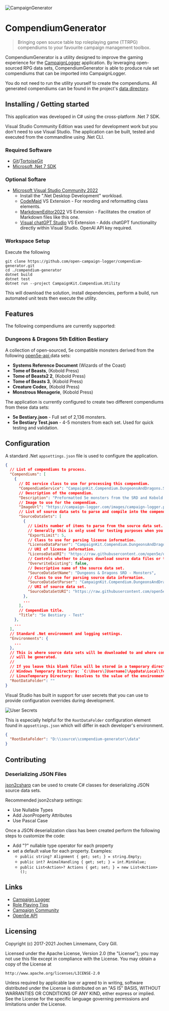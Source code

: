 ![CampaignGenerator](doc/Logo.png)
# CompendiumGenerator
> Bringing open source table top roleplaying game (TTRPG) compendiums to your favourite campaign management toolbox.

CompendiumGenerator is a utility designed to improve the gaming experience for the [CampaignLogger](https://campaign-logger.com/) application.  By leveraging open-sourced RPG data sets, CompendiumGenerator is able to produce rule set compendiums that can be imported into CampaignLogger.

You do not need to run the utility yourself to create the compendiums.  All generated compendiums can be found in the project's [data directory]("https://github.com/open-campaign-logger/compendium-generator/tree/main/data").

## Installing / Getting started

This application was developed in C# using the cross-platform .Net 7 SDK.

Visual Studio Community Edition was used for development work but you don't need to use Visual Studio.  The application can be built, tested and executed from the commandline using .Net CLI.

### Required Software
* [Git](https://git-scm.com/download/win)/[TortoiseGit](https://tortoisegit.org/)
* [Microsoft .Net 7 SDK](https://dotnet.microsoft.com/en-us/download/dotnet/7.0)

### Optional Softare
* [Microsoft Visual Studio Community 2022](https://visualstudio.microsoft.com/vs/community/)
	* Install the ".Net Desktop Development" workload.
    * [CodeMaid](https://www.codemaid.net/) VS Extension - For reording and reformatting class elements.
    * [MarkdownEditor2022](https://github.com/MadsKristensen/MarkdownEditor2022) VS Extension - Facilitates the creation of Markdown files like this one.
    * [Visual chatGPT Studio](https://marketplace.visualstudio.com/items?itemName=jefferson-pires.VisualChatGPTStudio) VS Extension - Adds chatGPT functionality directly within Visual Studio.  OpenAI API key required.

### Workspace Setup
Execute the following
``` shell
git clone https://github.com/open-campaign-logger/compendium-generator.git
cd ./compendium-generator
dotnet build
dotnet test
dotnet run --project CampaignKit.Compendium.Utility
```

This will download the solution, install dependencies, perform a build, run automated unit tests then execute the utility.

## Features

The following compendiums are currently supported:

### Dungeons & Dragons 5th Edition Bestiary
A collection of open-sourced, 5e compatible monsters derived from the following [open5e-api ](https://github.com/open5e/open5e-api) data sets:
* **Systems Reference Document** (Wizards of the Coast)
* **Tome of Beasts**, (Kobold Press)
* **Tome of Beasts2 2**, (Kobold Press)
* **Tome of Beasts 3**, (Kobold Press)
* **Creature Codex**, (Kobold Press)
* **Monstrous Menagerie**, (Kobold Press)

The application is currently configured to create two different compendiums from these data sets:
* **5e Bestiary.json** - Full set of 2,136 monsters.
* **5e Bestiary Test.json** - 4-5 monsters from each set.  Used for quick testing and validation.

## Configuration

A standard .Net `appsettings.json` file is used to configure the application.

```json
{
  // List of compendiums to process.
  "Compendiums": [
    {
      // DI service class to use for processing this compendium.
      "CompendiumService": "CampaignKit.Compendium.DungeonsAndDragons.Services.IDungeonsAndDragonsCompendiumService_5e, CampaignKit.Compendium.DungeonsAndDragons.dll",
      // Description of the compendium.
      "Description": "Preformatted 5e monsters from the SRD and Kobold Press.",
      // Image to use for the compendium.
      "ImageUrl": "https://campaign-logger.com/images/campaign-logger.png",
      // List of source data sets to parse and compile into the compendium.
      "SourceDataSets": [
        {
          // Limits number of items to parse from the source data set.
          // Generally this is only used for testing purposes when you only want a limited number of items to include in the compendium.
          "ExportLimit": 5,
          // Class to use for parsing license information.
          "LicenseDataParser": "CampaignKit.Compendium.DungeonsAndDragons.Common.License",
          // URI of license information.
          "LicenseDataURI": "https://raw.githubusercontent.com/open5e/open5e-api/main/data/WOTC_5e_SRD_v5.1/document.json",
          // Controls whether to always download source data files or to only download once.
          "OverwriteExisting": false,
          // Descriptive name of the source data set.
          "SourceDataSetName": "Dungeons & Dragons SRD - Monsters",
          // Class to use for parsing source data information.
          "SourceDataSetParser": "CampaignKit.Compendium.DungeonsAndDragons.SRD.SRDCreature",
          // URI of source data set.
          "SourceDataSetURI": "https://raw.githubusercontent.com/open5e/open5e-api/main/data/WOTC_5e_SRD_v5.1/monsters.json"
        },
		...
      ],
      // Compendium title.
      "Title": "5e Bestiary - Test"
    },
    ...
  ],
  // Standard .Net environment and logging settings.
  "Environments": {
    ...
  },
  // This is where source data sets will be downloaded to and where compendiums
  // will be generated.  
  // 
  // If you leave this blank files will be stored in a temporary directory.
  // Windows Temporary Directory: `C:\Users\[Username]\AppData\Local\Temp`
  // LinuxTemporary Directory: Resolves to the value of the environment variable `TMPDIR`, which is usually set to `/tmp`.
  "RootDataFolder": ""
}
```

Visual Studio has built in support for user secrets that you can use to provide configuration overrides during development.

![User Secrets](doc/user-secrets.png)

This is especially helpful for the `RootDataFolder` configuration element found in `appsettings.json` which will differ in each developer's environment.

```json
{
  "RootDataFolder": "D:\\source\\compendium-generator\\data"
}
```

## Contributing

### Deserializing JSON Files

[json2csharp](https://json2csharp.com/) can be used to create C# classes for deserializing JSON source data sets.

Recommended json2csharp settings:
* Use Nullable Types
* Add JsonProperty Attributes
* Use Pascal Case

Once a JSON deserialization class has been created perform the following steps to customize the code:
* Add "?" nullable type operator for each property
* set a default value for each property.  Examples:
   * `public string? Alignment { get; set; } = string.Empty;`
   * `public int? AnimalHandling { get; set; } = int.MinValue;`
   * `public List<Action>? Actions { get; set; } = new List<Action>();`

## Links

* [Campaign Logger](https://campaign-logger.com/)
* [Role Playing Tips](https://www.roleplayingtips.com/)
* [Campaign Community](https://campaign-community.com/)
* [Open5e API](https://github.com/open5e/open5e-api)

## Licensing

Copyright (c) 2017-2021 Jochen Linnemann, Cory Gill.

Licensed under the Apache License, Version 2.0 (the "License");
you may not use this file except in compliance with the License.
You may obtain a copy of the License at

    http://www.apache.org/licenses/LICENSE-2.0

Unless required by applicable law or agreed to in writing, software
distributed under the License is distributed on an "AS IS" BASIS,
WITHOUT WARRANTIES OR CONDITIONS OF ANY KIND, either express or implied.
See the License for the specific language governing permissions and
limitations under the License.


